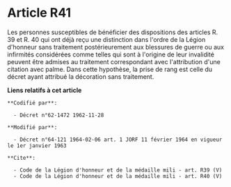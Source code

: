 # Article R41

Les personnes susceptibles de bénéficier des dispositions des articles R. 39 et R. 40 qui ont déjà reçu une distinction dans
l'ordre de la Légion d'honneur sans traitement postérieurement aux blessures de guerre ou aux infirmités considérées comme
telles qui sont à l'origine de leur invalidité peuvent être admises au traitement correspondant avec l'attribution d'une
citation avec palme. Dans cette hypothèse, la prise de rang est celle du décret ayant attribué la décoration sans traitement.

**Liens relatifs à cet article**

	**Codifié par**:

	  - Décret n°62-1472 1962-11-28

	**Modifié par**:

	  - Décret n°64-121 1964-02-06 art. 1 JORF 11 février 1964 en vigueur le 1er janvier 1963

	**Cite**:

	  - Code de la Légion d'honneur et de la médaille mili - art. R39 (V)
	  - Code de la Légion d'honneur et de la médaille mili - art. R40 (V)
